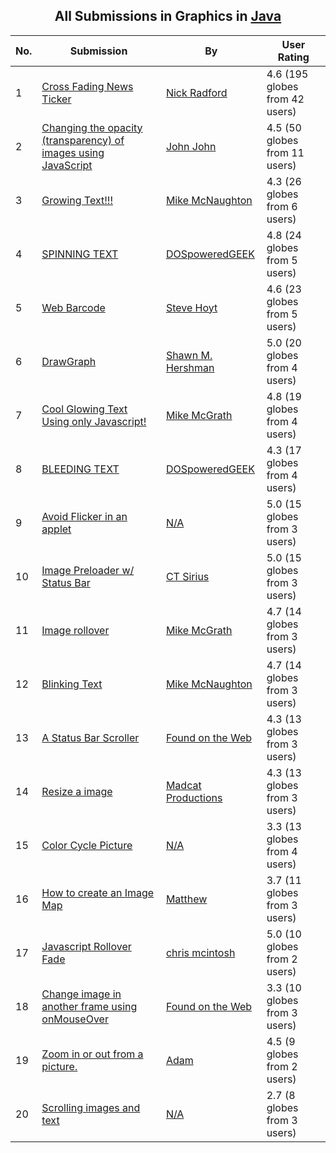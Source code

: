 ﻿<div align="center">

## All Submissions in Graphics in [Java](../ByWorld/java.md)

</div>

No.  | Submission | By   | User Rating
---- | ---------- | ---- | -----------
1 | [Cross Fading News Ticker<br />](https://github.com/Planet-Source-Code/nick-radford-cross-fading-news-ticker__2-3065) | [Nick Radford](../ByAuthor/nick-radford.md) | 4.6 (195 globes from 42 users)
2 | [Changing the opacity \(transparency\) of images using JavaScript<br />](https://github.com/Planet-Source-Code/john-john-changing-the-opacity-transparency-of-images-using-javascript__2-3206) | [John John](../ByAuthor/john-john.md) | 4.5 (50 globes from 11 users)
3 | [Growing Text\!\!\!<br />](https://github.com/Planet-Source-Code/mike-mcnaughton-growing-text__2-2074) | [Mike McNaughton](../ByAuthor/mike-mcnaughton.md) | 4.3 (26 globes from 6 users)
4 | [SPINNING TEXT<br />](https://github.com/Planet-Source-Code/dospoweredgeek-spinning-text__2-2327) | [DOSpoweredGEEK](../ByAuthor/dospoweredgeek.md) | 4.8 (24 globes from 5 users)
5 | [Web Barcode<br />](https://github.com/Planet-Source-Code/steve-hoyt-web-barcode__2-3284) | [Steve Hoyt](../ByAuthor/steve-hoyt.md) | 4.6 (23 globes from 5 users)
6 | [DrawGraph<br />](https://github.com/Planet-Source-Code/shawn-m-hershman-drawgraph__2-4114) | [Shawn M\. Hershman](../ByAuthor/shawn-m-hershman.md) | 5.0 (20 globes from 4 users)
7 | [Cool Glowing Text Using only Javascript\!<br />](https://github.com/Planet-Source-Code/mike-mcgrath-cool-glowing-text-using-only-javascript__2-1763) | [Mike McGrath](../ByAuthor/mike-mcgrath.md) | 4.8 (19 globes from 4 users)
8 | [BLEEDING TEXT<br />](https://github.com/Planet-Source-Code/dospoweredgeek-bleeding-text__2-2326) | [DOSpoweredGEEK](../ByAuthor/dospoweredgeek.md) | 4.3 (17 globes from 4 users)
9 | [Avoid Flicker in an applet<br />](https://github.com/Planet-Source-Code/avoid-flicker-in-an-applet__2-261) | [N/A](../ByAuthor/empty.md) | 5.0 (15 globes from 3 users)
10 | [Image Preloader w/ Status Bar<br />](https://github.com/Planet-Source-Code/ct-sirius-image-preloader-w-status-bar__2-2858) | [CT Sirius](../ByAuthor/ct-sirius.md) | 5.0 (15 globes from 3 users)
11 | [Image rollover<br />](https://github.com/Planet-Source-Code/mike-mcgrath-image-rollover__2-1767) | [Mike McGrath](../ByAuthor/mike-mcgrath.md) | 4.7 (14 globes from 3 users)
12 | [Blinking Text<br />](https://github.com/Planet-Source-Code/mike-mcnaughton-blinking-text__2-2080) | [Mike McNaughton](../ByAuthor/mike-mcnaughton.md) | 4.7 (14 globes from 3 users)
13 | [A Status Bar Scroller<br />](https://github.com/Planet-Source-Code/found-on-the-web-a-status-bar-scroller__2-22) | [Found on the Web](../ByAuthor/found-on-the-web.md) | 4.3 (13 globes from 3 users)
14 | [Resize a image<br />](https://github.com/Planet-Source-Code/madcat-productions-resize-a-image__2-2578) | [Madcat Productions](../ByAuthor/madcat-productions.md) | 4.3 (13 globes from 3 users)
15 | [Color Cycle Picture<br />](https://github.com/Planet-Source-Code/color-cycle-picture__2-1739) | [N/A](../ByAuthor/empty.md) | 3.3 (13 globes from 4 users)
16 | [How to create an Image Map<br />](https://github.com/Planet-Source-Code/matthew-how-to-create-an-image-map__2-2313) | [Matthew](../ByAuthor/matthew.md) | 3.7 (11 globes from 3 users)
17 | [Javascript Rollover Fade<br />](https://github.com/Planet-Source-Code/chris-mcintosh-javascript-rollover-fade__2-3663) | [chris mcintosh](../ByAuthor/chris-mcintosh.md) | 5.0 (10 globes from 2 users)
18 | [Change image in another frame using onMouseOver<br />](https://github.com/Planet-Source-Code/found-on-the-web-change-image-in-another-frame-using-onmouseover__2-131) | [Found on the Web](../ByAuthor/found-on-the-web.md) | 3.3 (10 globes from 3 users)
19 | [Zoom in or out from a picture\.<br />](https://github.com/Planet-Source-Code/adam-zoom-in-or-out-from-a-picture__2-1742) | [Adam](../ByAuthor/adam.md) | 4.5 (9 globes from 2 users)
20 | [Scrolling images and text<br />](https://github.com/Planet-Source-Code/scrolling-images-and-text__2-1740) | [N/A](../ByAuthor/empty.md) | 2.7 (8 globes from 3 users)

